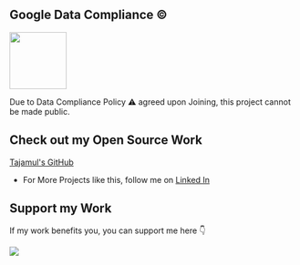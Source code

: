 ## Google Data Compliance ©

<img align="center" height="100" src="https://upload.wikimedia.org/wikipedia/commons/thumb/2/2f/Google_2015_logo.svg/2560px-Google_2015_logo.svg.png"/>


Due to Data Compliance Policy ⚠️ agreed upon Joining, this project cannot be made public.


## Check out my Open Source Work
[Tajamul's GitHub](https://github.com/tajamulk2)
* For More Projects like this, follow me on [Linked In](https://www.linkedin.com/in/tajamulk2/)

## Support my Work
If my work benefits you, you can support me here 👇 


<a href="https://www.buymeacoffee.com/tajamulk2"><img src="https://img.buymeacoffee.com/button-api/?text=Buy me a Coffee&emoji=&slug=tajamulk2&button_colour=ffdd00&font_colour=000000&font_family=Bree&outline_colour=000000&coffee_colour=ffffff" /></a> 
